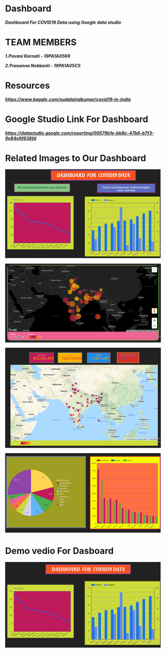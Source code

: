 # Dashboard
<b><i>Dashboard For COVID19 Data using Google data studio</i></b>

# TEAM MEMBERS

<b><i>1.Pavani Karnati - 19PA1A0569
  
  2.Prasanna Nekkanti - 19PA1A05C5 </i><b>

# Resources

<i>https://www.kaggle.com/sudalairajkumar/covid19-in-india</i>

# Google Studio Link For Dashboard

<i>https://datastudio.google.com/reporting/00579b1e-bb8c-47b6-b7f3-9e84e6f638fd</i>

# Related Images to Our Dashboard

![Dashboard](https://github.com/19PA1A0569/Dashboard/blob/main/2021-05-04%20(8).png)

![Dashboard](https://github.com/19PA1A0569/Dashboard/blob/main/2021-04-19%20(4).png)

![Dashboard](https://github.com/19PA1A0569/Dashboard/blob/main/2021-04-19%20(5).png)

![Dashboard](https://github.com/19PA1A0569/Dashboard/blob/main/2021-04-19%20(6).png)

# Demo vedio For Dasboard
[![Game](https://github.com/19PA1A0569/Dashboard/blob/main/2021-04-19%20(7).png)](https://youtu.be/pav0J1pAq4I)
